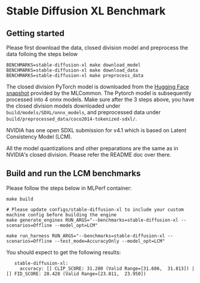 # Stable Diffusion XL Benchmark


## Getting started

Please first download the data, closed division model and preprocess the data folloing the steps below
```
BENCHMARKS=stable-diffusion-xl make download_model
BENCHMARKS=stable-diffusion-xl make download_data
BENCHMARKS=stable-diffusion-xl make preprocess_data
```
The closed division PyTorch model is downloaded from the [Hugging Face snapshot](https://cloud.mlcommons.org/index.php/s/DjnCSGyNBkWA4Ro) provided by the MLCommon. The Pytorch model is subsequently processed into 4 onnx models. Make sure after the 3 steps above, you have the closed division models downloaded under `build/models/SDXL/onnx_models`, and preprocessed data under `build/preprocessed_data/coco2014-tokenized-sdxl/`.

NVIDIA has one open SDXL submission for v4.1 which is based on Latent Consistency Model (LCM).

All the model quantizations and other preparations are the same as in NVIDIA's closed division. Please refer the README doc over there.

## Build and run the LCM benchmarks

Please follow the steps below in MLPerf container:

```
make build

# Please update configs/stable-diffusion-xl to include your custom machine config before building the engine
make generate_engines RUN_ARGS="--benchmarks=stable-diffusion-xl --scenarios=Offline --model_opt=LCM"

make run_harness RUN_ARGS="--benchmarks=stable-diffusion-xl --scenarios=Offline --test_mode=AccuracyOnly --model_opt=LCM"
```

You should expect to get the following results:
```
   stable-diffusion-xl:
     accuracy: [] CLIP_SCORE: 31.280 (Valid Range=[31.686,  31.813]) | [] FID_SCORE: 28.428 (Valid Range=[23.011,  23.950])

```
